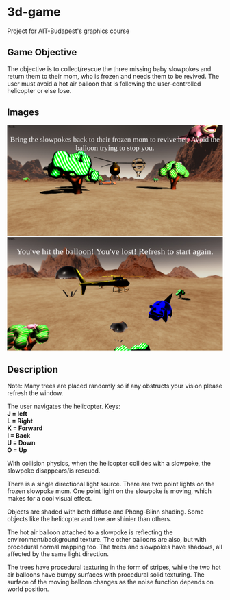 # 3d-game
Project for AIT-Budapest's graphics course
<h2> Game Objective </h2>

The objective is to collect/rescue the three missing baby slowpokes and return them to their mom,
who is frozen and needs them to be revived. The user must avoid a hot air balloon that is following
the user-controlled helicopter or else lose.

<h2>Images</h2>

![Alt text](/pics/game1.png?raw=true "Game pic one")
![Alt text](/pics/game3.png?raw=true "Game pic three")


<h2>Description</h2>

Note: Many trees are placed randomly so if any obstructs your vision please refresh the window.

The user navigates the helicopter.
Keys: <br>
<b>
J = left <br>
L = Right <br>
K = Forward <br>
I = Back <br>
U = Down <br>
O = Up <br>
</b>

With collision physics, when the helicopter collides with a slowpoke, the slowpoke disappears/is rescued.

There is a single directional light source. There are two point lights on the frozen slowpoke
mom. One point light on the slowpoke is moving, which makes for a cool visual effect.

Objects are shaded with both diffuse and Phong-Blinn shading. Some objects like the helicopter
and tree are shinier than others.

The hot air balloon attached to a slowpoke is reflecting the environment/background texture. The other balloons
are also, but with procedural normal mapping too. The trees and slowpokes have shadows, all affected by the same light direction.

The trees have procedural texturing in the form of stripes, while the two hot air balloons have bumpy surfaces with procedural solid texturing. The surface of the moving balloon changes as
the noise function depends on world position.
